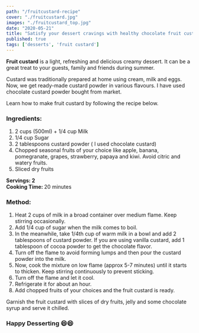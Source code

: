 ```yaml
---
path: "/fruitcustard-recipe"
cover: "./fruitcustard.jpg"
images: "./fruitcustard_top.jpg"
date: "2020-05-21"
title: "Satisfy your dessert cravings with healthy chocolate fruit custard!"
published: true
tags: ['desserts', 'fruit custard']
---
```

<p>
 
 <b>Fruit custard</b> is a light, refreshing and delicious creamy dessert.
 It can be a great treat to your guests, family and friends during summer.
</p>
<p>
Custard was traditionally prepared at home using cream, milk and eggs. Now, we get ready-made custard powder in various flavours. I have used chocolate custard powder bought from market. 

<p>Learn how to make fruit custard by following the recipe below.</p>

<h3>Ingredients:</h3>

<ol>
<li>2 cups (500ml) + 1/4 cup Milk </li>
<li>1/4 cup Sugar</li>
<li>2 tablespoons custard powder ( I used chocolate custard)</li>
<li>Chopped seasonal fruits of your choice like apple, banana, pomegranate, grapes, strawberry, papaya and kiwi. Avoid citric and watery fruits.</li>
<li>Sliced dry fruits</li>
</ol>

<p><b>Servings: 2</b><br>
<b>Cooking Time: </b>20 minutes<br>
</p>

<h3>Method:</h3>

<ol>
<li>Heat 2 cups of milk in a broad container over medium flame. Keep stirring occasionally.</li>
<li>Add 1/4 cup of sugar when the milk comes to boil.</li>
<li>In the meanwhile, take 1/4th cup of warm milk in a bowl and add 2 tablespoons of custard powder. If you are using vanilla custard, add 1 tablespoon of cocoa powder to get the chocolate flavor.</li>
<li>Turn off the flame to avoid forming lumps and then pour the custard powder into the milk.  </li>
<li>Now, cook the mixture on low flame (approx 5-7 minutes) until it starts to thicken. Keep stirring continuously to prevent sticking.</li>
<li>Turn off the flame and let it cool.</li>
<li>Refrigerate it for about an hour.</li>
<li>Add chopped fruits of your choices and the fruit custard is ready.</li>
</ol>

<p>Garnish the fruit custard with slices of dry fruits, jelly and some chocolate syrup and serve it chilled.</p>

<h3>Happy Desserting 😄😄</h3>